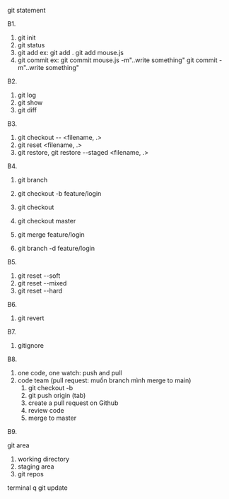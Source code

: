 git statement

B1. 
1. git init
2. git status
3. git add 
	ex: 
		git add .
		git add mouse.js
4. git commit
	ex: 
		git commit mouse.js -m"..write something"
		git commit -m"..write something"

B2.
1. git log
2. git show <id>
3. git diff

B3.
1. git checkout -- <filename, .>
2. git reset <filename, .>
3. git restore, git restore --staged <filename, .>

B4. 
1. git branch
2. git checkout -b feature/login
3. git checkout

1. git checkout master
2. git merge feature/login
3. git branch -d feature/login

B5.
1. git reset --soft <to-commit>
2. git reset --mixed <to-commit>
3. git reset --hard <to-commit>

B6.
1. git revert <commit>

B7. 
1. gitignore

B8.
1. one code, one watch: push and pull
2. code team (pull request: muốn branch mình merge to main)
	1.	git checkout -b <branch>
	2.	git push origin <branch> (tab)
	3.	create a pull request on Github
	4.	review code
	5.	merge to master

B9.


git area 

1. working directory
2. staging area
3. git repos


terminal
q
git update